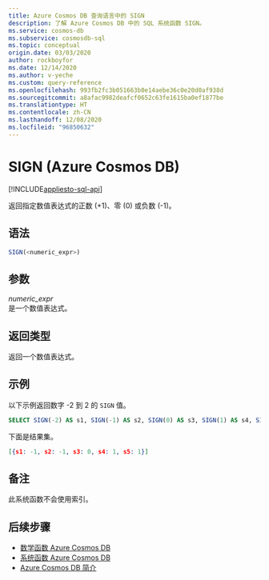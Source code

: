 ```yaml
---
title: Azure Cosmos DB 查询语言中的 SIGN
description: 了解 Azure Cosmos DB 中的 SQL 系统函数 SIGN。
ms.service: cosmos-db
ms.subservice: cosmosdb-sql
ms.topic: conceptual
origin.date: 03/03/2020
author: rockboyfor
ms.date: 12/14/2020
ms.author: v-yeche
ms.custom: query-reference
ms.openlocfilehash: 993fb2fc3b051663b0e14aebe36c0e20d0af938d
ms.sourcegitcommit: a8afac9982deafcf0652c63fe1615ba0ef1877be
ms.translationtype: HT
ms.contentlocale: zh-CN
ms.lasthandoff: 12/08/2020
ms.locfileid: "96850632"
---
```

# <a name="sign-azure-cosmos-db"></a>SIGN (Azure Cosmos DB)
[!INCLUDE[appliesto-sql-api](includes/appliesto-sql-api.md)]

 返回指定数值表达式的正数 (+1)、零 (0) 或负数 (-1)。  

## <a name="syntax"></a>语法

```sql
SIGN(<numeric_expr>)  
```  

## <a name="arguments"></a>参数

*numeric_expr*  
  是一个数值表达式。  

## <a name="return-types"></a>返回类型

  返回一个数值表达式。  

## <a name="examples"></a>示例

  以下示例返回数字 -2 到 2 的 `SIGN` 值。 

```sql
SELECT SIGN(-2) AS s1, SIGN(-1) AS s2, SIGN(0) AS s3, SIGN(1) AS s4, SIGN(2) AS s5  
```  

 下面是结果集。  

```json
[{s1: -1, s2: -1, s3: 0, s4: 1, s5: 1}]  
```  

## <a name="remarks"></a>备注

此系统函数不会使用索引。

## <a name="next-steps"></a>后续步骤

- [数学函数 Azure Cosmos DB](sql-query-mathematical-functions.md)
- [系统函数 Azure Cosmos DB](sql-query-system-functions.md)
- [Azure Cosmos DB 简介](introduction.md)

<!-- Update_Description: update meta properties, wording update, update link -->
